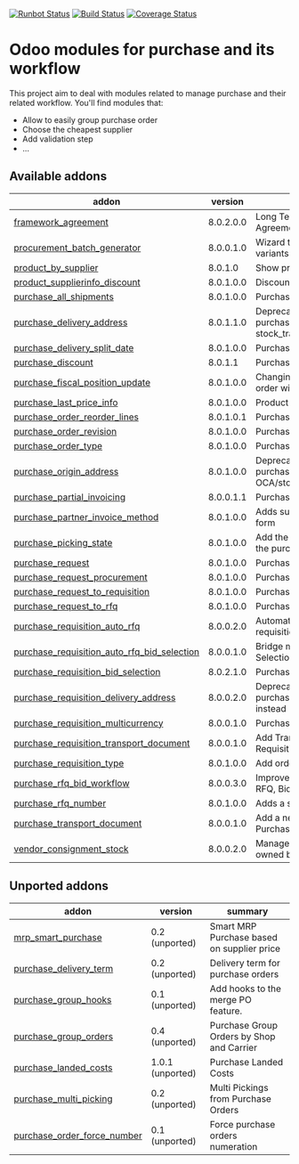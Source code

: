[![Runbot Status](https://runbot.odoo-community.org/runbot/badge/flat/142/8.0.svg)](https://runbot.odoo-community.org/runbot/repo/github-com-oca-purchase-workflow-142)
[![Build Status](https://travis-ci.org/OCA/purchase-workflow.svg?branch=8.0)](https://travis-ci.org/OCA/purchase-workflow)
[![Coverage Status](https://coveralls.io/repos/OCA/purchase-workflow/badge.png?branch=8.0)](https://coveralls.io/r/OCA/purchase-workflow?branch=8.0)

Odoo modules for purchase and its workflow
==========================================

This project aim to deal with modules related to manage purchase and their related workflow. You'll find modules that:

 - Allow to easily group purchase order
 - Choose the cheapest supplier
 - Add validation step
 - ...

[//]: # (addons)
Available addons
----------------
addon | version | summary
--- | --- | ---
[framework_agreement](framework_agreement/) | 8.0.2.0.0 | Long Term Agreement (or Framework Agreement) for purchases
[procurement_batch_generator](procurement_batch_generator/) | 8.0.0.1.0 | Wizard to create procurements from product variants
[product_by_supplier](product_by_supplier/) | 8.0.1.0 | Show products grouped by suppliers
[product_supplierinfo_discount](product_supplierinfo_discount/) | 8.0.1.0.0 | Discounts in product supplier info
[purchase_all_shipments](purchase_all_shipments/) | 8.0.1.0.0 | Purchase All Shipments
[purchase_delivery_address](purchase_delivery_address/) | 8.0.1.1.0 | Deprecated: install purchase_transport_multi_address and stock_transport_multi_address instead
[purchase_delivery_split_date](purchase_delivery_split_date/) | 8.0.1.0.0 | Purchase Deliveries split by date
[purchase_discount](purchase_discount/) | 8.0.1.1 | Purchase order lines with discounts
[purchase_fiscal_position_update](purchase_fiscal_position_update/) | 8.0.1.0.0 | Changing the fiscal position of a purchase order will auto-update purchase order lines
[purchase_last_price_info](purchase_last_price_info/) | 8.0.1.0.0 | Product Last Price Info - Purchase
[purchase_order_reorder_lines](purchase_order_reorder_lines/) | 8.0.1.0.1 | Purchase order lines with sequence number
[purchase_order_revision](purchase_order_revision/) | 8.0.1.0.0 | Purchase order revisions
[purchase_order_type](purchase_order_type/) | 8.0.1.0.0 | Purchase Order Type
[purchase_origin_address](purchase_origin_address/) | 8.0.1.0.0 | Deprecated: use purchase_transport_multi_address from OCA/stock-logistics-transport
[purchase_partial_invoicing](purchase_partial_invoicing/) | 8.0.0.1.1 | Purchase partial invoicing
[purchase_partner_invoice_method](purchase_partner_invoice_method/) | 8.0.1.0.0 | Adds supplier invoicing control on partner form
[purchase_picking_state](purchase_picking_state/) | 8.0.1.0.0 | Add the status of all the incoming picking in the purchase order
[purchase_request](purchase_request/) | 8.0.1.0.0 | Purchase Request
[purchase_request_procurement](purchase_request_procurement/) | 8.0.1.0.0 | Purchase Request Procurement
[purchase_request_to_requisition](purchase_request_to_requisition/) | 8.0.1.0.0 | Purchase Request to Call for Bids
[purchase_request_to_rfq](purchase_request_to_rfq/) | 8.0.1.0.0 | Purchase Request to RFQ
[purchase_requisition_auto_rfq](purchase_requisition_auto_rfq/) | 8.0.0.2.0 | Automatically create RFQ from a purchase requisition
[purchase_requisition_auto_rfq_bid_selection](purchase_requisition_auto_rfq_bid_selection/) | 8.0.0.1.0 | Bridge module for PR Auto RFQ / Bid Selection
[purchase_requisition_bid_selection](purchase_requisition_bid_selection/) | 8.0.2.1.0 | Purchase Requisition Bid Selection
[purchase_requisition_delivery_address](purchase_requisition_delivery_address/) | 8.0.0.2.0 | Deprecated: install purchase_requisition_transport_multi_address instead
[purchase_requisition_multicurrency](purchase_requisition_multicurrency/) | 8.0.0.1.0 | Purchase Requisition Multicurrency
[purchase_requisition_transport_document](purchase_requisition_transport_document/) | 8.0.0.1.0 | Add Transport Documents to Purchase Requisitions
[purchase_requisition_type](purchase_requisition_type/) | 8.0.1.0.0 | Add order type to purchase requisition
[purchase_rfq_bid_workflow](purchase_rfq_bid_workflow/) | 8.0.0.3.0 | Improve the purchase workflow to manage RFQ, Bids, and Orders
[purchase_rfq_number](purchase_rfq_number/) | 8.0.1.0.0 | Adds a sequence on purchase RFQ
[purchase_transport_document](purchase_transport_document/) | 8.0.0.1.0 | Add a new Transport Document object in the Purchase Order
[vendor_consignment_stock](vendor_consignment_stock/) | 8.0.0.2.0 | Manage stock in our warehouse that is owned by a vendor

Unported addons
---------------
addon | version | summary
--- | --- | ---
[mrp_smart_purchase](mrp_smart_purchase/) | 0.2 (unported) | Smart MRP Purchase based on supplier price
[purchase_delivery_term](purchase_delivery_term/) | 0.2 (unported) | Delivery term for purchase orders
[purchase_group_hooks](purchase_group_hooks/) | 0.1 (unported) | Add hooks to the merge PO feature.
[purchase_group_orders](purchase_group_orders/) | 0.4 (unported) | Purchase Group Orders by Shop and Carrier
[purchase_landed_costs](purchase_landed_costs/) | 1.0.1 (unported) | Purchase Landed Costs
[purchase_multi_picking](purchase_multi_picking/) | 0.2 (unported) | Multi Pickings from Purchase Orders
[purchase_order_force_number](purchase_order_force_number/) | 0.1 (unported) | Force purchase orders numeration

[//]: # (end addons)
